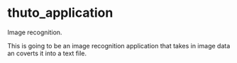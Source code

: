 # thuto_application
Image recognition.

This is going to be an image recognition application that takes
in image data an coverts it into a text file.
